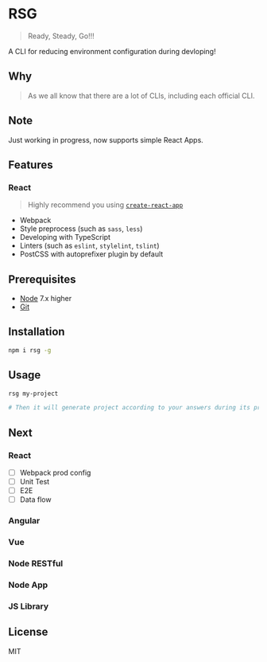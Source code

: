 # RSG
> Ready, Steady, Go!!!

A CLI for reducing environment configuration during devloping!

## Why
> As we all know that there are a lot of CLIs, including each official CLI.

## Note
Just working in progress, now supports simple React Apps.

## Features
### React
> Highly recommend you using [`create-react-app`](https://github.com/facebookincubator/create-react-app)

- Webpack
- Style preprocess (such as `sass`, `less`)
- Developing with TypeScript
- Linters (such as `eslint`, `stylelint`, `tslint`)
- PostCSS with autoprefixer plugin by default

## Prerequisites
- [Node](https://nodejs.org/en/) 7.x higher
- [Git](https://git-scm.com/)

## Installation
```bash
npm i rsg -g
```

## Usage
```bash
rsg my-project

# Then it will generate project according to your answers during its prompts
```

## Next
### React
- [ ] Webpack prod config
- [ ] Unit Test
- [ ] E2E
- [ ] Data flow

### Angular

### Vue

### Node RESTful

### Node App

### JS Library

## License
MIT
